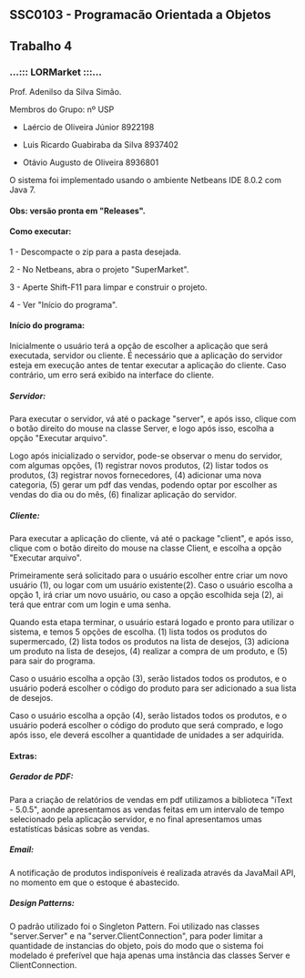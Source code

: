 ## SSC0103 - Programacão Orientada a Objetos
## Trabalho 4

###        ...:::  LORMarket  :::...

Prof. Adenilso da Silva Simão.

Membros do Grupo: nº USP

- Laércio de Oliveira Júnior        8922198       

- Luis Ricardo Guabiraba da Silva   8937402

- Otávio Augusto de Oliveira        8936801

O sistema foi implementado usando o ambiente Netbeans IDE 8.0.2 com Java 7.

#### Obs: versão pronta em "Releases".

#### Como executar:

   1 - Descompacte o zip para a pasta desejada.

   2 - No Netbeans, abra o projeto "SuperMarket".    

   3 - Aperte Shift-F11 para limpar e construir o projeto.
   
   4 - Ver "Início do programa".


#### Início do programa:
	
Inicialmente o usuário terá a opção de escolher a aplicação que será executada, servidor ou cliente. É necessário que a aplicação do servidor esteja em execução antes de tentar executar a aplicação do cliente. Caso contrário, um erro será exibido na interface do cliente.

##### Servidor:

Para executar o servidor, vá até o package "server", e após isso, clique com o botão direito do mouse
na classe Server, e logo após isso, escolha a opção "Executar arquivo".

Logo após inicializado o servidor, pode-se observar o menu do servidor, com algumas opções, (1) registrar novos
produtos, (2) listar todos os produtos, (3) registrar novos fornecedores, (4) adicionar uma nova categoria, (5)
gerar um pdf das vendas, podendo optar por escolher as vendas do dia ou do mês, (6) finalizar aplicação do servidor.


##### Cliente:
	
Para executar a aplicação do cliente, vá até o package "client", e após isso, clique com o botão direito
do mouse na classe Client, e escolha a opção "Executar arquivo".	

Primeiramente será solicitado para o usuário escolher entre criar um novo usuário (1), ou logar com um
usuário existente(2). Caso o usuário escolha a opção 1, irá criar um novo usuário, ou caso a opção escolhida
seja (2), ai terá que entrar com um login e uma senha.

Quando esta etapa terminar, o usuário estará logado e pronto para utilizar o sistema, e temos 5
opções de escolha. (1) lista todos os produtos do supermercado, (2) lista todos os produtos na lista de desejos,
(3) adiciona um produto na lista de desejos, (4) realizar a compra de um produto, e (5) para sair do programa.

Caso o usuário escolha a opção (3), serão listados todos os produtos, e o usuário poderá escolher o código
do produto para ser adicionado a sua lista de desejos.

Caso o usuário escolha a opção (4), serão listados todos os produtos, e o usuário poderá escolher o código
do produto que será comprado, e logo após isso, ele deverá escolher a quantidade de unidades a ser adquirida.

#### Extras:

##### Gerador de PDF:

  Para a criação de relatórios de vendas em pdf utilizamos a biblioteca "iText - 5.0.5", aonde apresentamos as vendas feitas em um intervalo de tempo selecionado pela aplicação servidor, e no final apresentamos umas estatísticas básicas sobre as vendas.
  
##### Email:

  A notificação de produtos indisponíveis é realizada através da JavaMail API, no momento em que o estoque é abastecido.
  
##### Design Patterns:

  O padrão utilizado foi o Singleton Pattern. Foi utilizado nas classes "server.Server" e na "server.ClientConnection", para poder limitar a quantidade de instancias do objeto, pois do modo que o sistema foi modelado é preferível que haja apenas uma instância das classes Server e ClientConnection.
  



